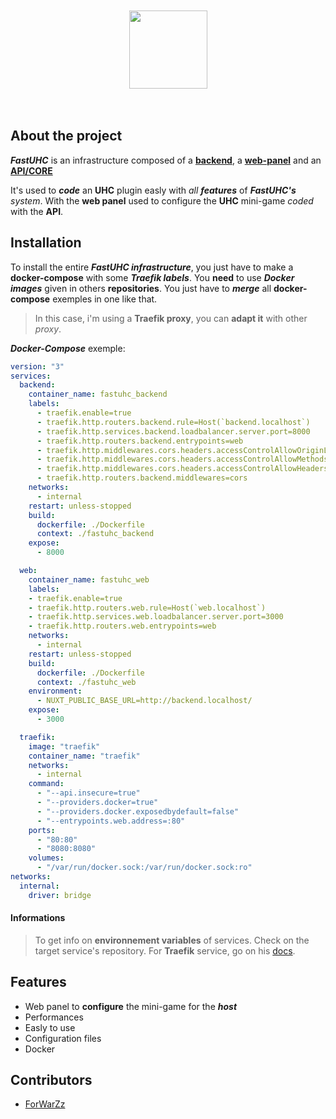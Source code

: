 <br>
<br>

<div align="center">
  <a href="https://github.com/FastUHC">
    <img height="125" src="https://i.imgur.com/JN5FF7V.png">
  </a>
</div>

<br>
<br>

## About the project
***FastUHC*** is an infrastructure composed of a **[backend](https://github.com/FastUHC/fastuhc_backend)**, a **[web-panel](https://github.com/FastUHC/fastuhc_web)**
and an **[API/CORE](https://github.com/FastUHC/FastUHC)**

It's used to ***code*** an **UHC** plugin easly with *all* ***features*** of ***FastUHC's*** *system*.
With the **web panel** used to configure the **UHC** mini-game *coded* with the **API**.

## Installation
To install the entire ***FastUHC infrastructure***, you just have to make a **docker-compose** with some ***Traefik labels***.
You **need** to use ***Docker images*** given in others **repositories**. You just have to ***merge*** all **docker-compose** exemples in one like that.

> In this case, i'm using a **Traefik proxy**, you can **adapt it** with other *proxy*.

***Docker-Compose*** exemple:
```yml
version: "3"
services:
  backend:
    container_name: fastuhc_backend
    labels:
      - traefik.enable=true
      - traefik.http.routers.backend.rule=Host(`backend.localhost`)
      - traefik.http.services.backend.loadbalancer.server.port=8000
      - traefik.http.routers.backend.entrypoints=web
      - traefik.http.middlewares.cors.headers.accessControlAllowOriginList=*
      - traefik.http.middlewares.cors.headers.accessControlAllowMethods=GET,OPTIONS,PUT
      - traefik.http.middlewares.cors.headers.accessControlAllowHeaders=*
      - traefik.http.routers.backend.middlewares=cors
    networks:
      - internal
    restart: unless-stopped
    build:
      dockerfile: ./Dockerfile
      context: ./fastuhc_backend
    expose:
      - 8000

  web:
    container_name: fastuhc_web
    labels:
    - traefik.enable=true
    - traefik.http.routers.web.rule=Host(`web.localhost`)
    - traefik.http.services.web.loadbalancer.server.port=3000
    - traefik.http.routers.web.entrypoints=web
    networks:
      - internal
    restart: unless-stopped
    build:
      dockerfile: ./Dockerfile
      context: ./fastuhc_web
    environment:
      - NUXT_PUBLIC_BASE_URL=http://backend.localhost/
    expose:
      - 3000

  traefik:
    image: "traefik"
    container_name: "traefik"
    networks:
      - internal
    command:
      - "--api.insecure=true"
      - "--providers.docker=true"
      - "--providers.docker.exposedbydefault=false"
      - "--entrypoints.web.address=:80"
    ports:
      - "80:80"
      - "8080:8080"
    volumes:
      - "/var/run/docker.sock:/var/run/docker.sock:ro"
networks:
  internal:
    driver: bridge
```

#### Informations
> To get info on **environnement variables** of services. Check on the target service's repository. For **Traefik** service, go on his [docs](https://doc.traefik.io/traefik/).

## Features
- Web panel to **configure** the mini-game for the ***host***
- Performances
- Easly to use
- Configuration files
- Docker

## Contributors
- [ForWarZz](https://github.com/ForWarZz)
